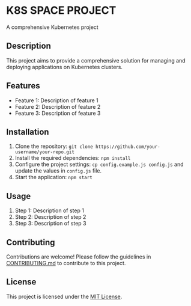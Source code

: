 # K8S SPACE PROJECT 

A comprehensive Kubernetes project

## Description

This project aims to provide a comprehensive solution for managing and deploying applications on Kubernetes clusters.

## Features

- Feature 1: Description of feature 1
- Feature 2: Description of feature 2
- Feature 3: Description of feature 3

## Installation

1. Clone the repository: `git clone https://github.com/your-username/your-repo.git`
2. Install the required dependencies: `npm install`
3. Configure the project settings: `cp config.example.js config.js` and update the values in `config.js` file.
4. Start the application: `npm start`

## Usage

1. Step 1: Description of step 1
2. Step 2: Description of step 2
3. Step 3: Description of step 3

## Contributing

Contributions are welcome! Please follow the guidelines in [CONTRIBUTING.md](link-to-contributing-file) to contribute to this project.

## License

This project is licensed under the [MIT License](link-to-license-file).
